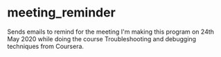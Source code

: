 # meeting_reminder
Sends emails to remind for the meeting
I'm making this program on 24th May 2020 while doing the course Troubleshooting and debugging techniques from Coursera.
